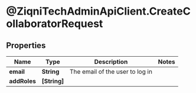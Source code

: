# @ZiqniTechAdminApiClient.CreateCollaboratorRequest

## Properties

Name | Type | Description | Notes
------------ | ------------- | ------------- | -------------
**email** | **String** | The email of the user to log in | 
**addRoles** | **[String]** |  | 


